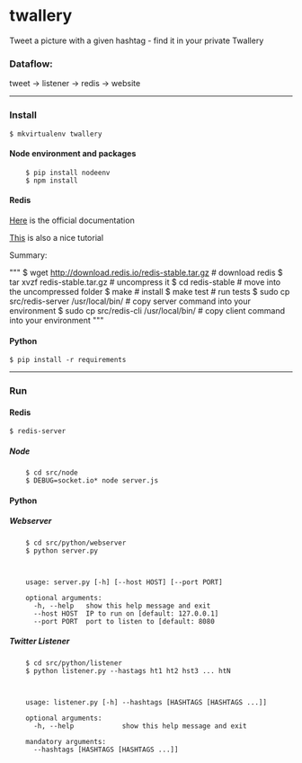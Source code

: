 # twallery

Tweet a picture with a given hashtag -  find it in your private Twallery

### Dataflow:

tweet -> listener -> redis -> website

------------

### Install
`$ mkvirtualenv twallery`

#### Node environment and packages
```
    $ pip install nodeenv
    $ npm install
```

#### Redis

[Here](http://redis.io/topics/quickstart) is the official documentation

[This](https://www.digitalocean.com/community/tutorials/how-to-install-and-use-redis) is also a nice tutorial

Summary:

"""
    $ wget http://download.redis.io/redis-stable.tar.gz # download redis
    $ tar xvzf redis-stable.tar.gz                      # uncompress it
    $ cd redis-stable                                   # move into the uncompressed folder
    $ make                                              # install
    $ make test                                         # run tests
    $ sudo cp src/redis-server /usr/local/bin/          # copy server command into your environment
    $ sudo cp src/redis-cli /usr/local/bin/             # copy client command into your environment
"""

#### Python

`$ pip install -r requirements`

------------

### Run

#### Redis
`$ redis-server`

##### Node

```
    $ cd src/node
    $ DEBUG=socket.io* node server.js
```

#### Python

##### Webserver
```
    $ cd src/python/webserver
    $ python server.py



    usage: server.py [-h] [--host HOST] [--port PORT]

    optional arguments:
      -h, --help   show this help message and exit
      --host HOST  IP to run on [default: 127.0.0.1]
      --port PORT  port to listen to [default: 8080
```

##### Twitter Listener
```
    $ cd src/python/listener
    $ python listener.py --hastags ht1 ht2 hst3 ... htN



    usage: listener.py [-h] --hashtags [HASHTAGS [HASHTAGS ...]]

    optional arguments:
      -h, --help            show this help message and exit

    mandatory arguments:
      --hashtags [HASHTAGS [HASHTAGS ...]]
```
